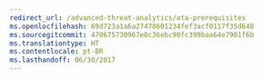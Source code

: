 ```yaml
---
redirect_url: /advanced-threat-analytics/ata-prerequisites
ms.openlocfilehash: 69d723a1a6a27478601234fef3acf0117f35d648
ms.sourcegitcommit: 470675730967e0c36ebc90fc399baa64e7901f6b
ms.translationtype: HT
ms.contentlocale: pt-BR
ms.lasthandoff: 06/30/2017
---
```

